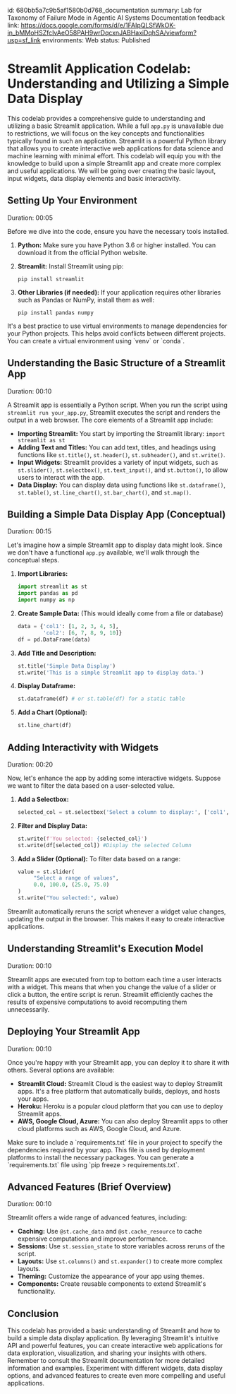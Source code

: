 id: 680bb5a7c9b5af1580b0d768_documentation
summary: Lab for Taxonomy of Failure Mode in Agentic AI Systems Documentation
feedback link: https://docs.google.com/forms/d/e/1FAIpQLSfWkOK-in_bMMoHSZfcIvAeO58PAH9wrDqcxnJABHaxiDqhSA/viewform?usp=sf_link
environments: Web
status: Published
# Streamlit Application Codelab: Understanding and Utilizing a Simple Data Display

This codelab provides a comprehensive guide to understanding and utilizing a basic Streamlit application. While a full `app.py` is unavailable due to restrictions, we will focus on the key concepts and functionalities typically found in such an application. Streamlit is a powerful Python library that allows you to create interactive web applications for data science and machine learning with minimal effort. This codelab will equip you with the knowledge to build upon a simple Streamlit app and create more complex and useful applications. We will be going over creating the basic layout, input widgets, data display elements and basic interactivity.

## Setting Up Your Environment
Duration: 00:05

Before we dive into the code, ensure you have the necessary tools installed.

1.  **Python:** Make sure you have Python 3.6 or higher installed. You can download it from the official Python website.

2.  **Streamlit:** Install Streamlit using pip:
    ```console
    pip install streamlit
    ```

3.  **Other Libraries (if needed):** If your application requires other libraries such as Pandas or NumPy, install them as well:
    ```console
    pip install pandas numpy
    ```
<aside class="positive">
It's a best practice to use virtual environments to manage dependencies for your Python projects. This helps avoid conflicts between different projects. You can create a virtual environment using `venv` or `conda`.
</aside>

## Understanding the Basic Structure of a Streamlit App
Duration: 00:10

A Streamlit app is essentially a Python script. When you run the script using `streamlit run your_app.py`, Streamlit executes the script and renders the output in a web browser. The core elements of a Streamlit app include:

*   **Importing Streamlit:**  You start by importing the Streamlit library: `import streamlit as st`
*   **Adding Text and Titles:** You can add text, titles, and headings using functions like `st.title()`, `st.header()`, `st.subheader()`, and `st.write()`.
*   **Input Widgets:** Streamlit provides a variety of input widgets, such as `st.slider()`, `st.selectbox()`, `st.text_input()`, and `st.button()`, to allow users to interact with the app.
*   **Data Display:** You can display data using functions like `st.dataframe()`, `st.table()`, `st.line_chart()`, `st.bar_chart()`, and `st.map()`.

## Building a Simple Data Display App (Conceptual)
Duration: 00:15

Let's imagine how a simple Streamlit app to display data might look. Since we don't have a functional `app.py` available, we'll walk through the conceptual steps.

1.  **Import Libraries:**
    ```python
    import streamlit as st
    import pandas as pd
    import numpy as np
    ```

2.  **Create Sample Data:** (This would ideally come from a file or database)
    ```python
    data = {'col1': [1, 2, 3, 4, 5],
            'col2': [6, 7, 8, 9, 10]}
    df = pd.DataFrame(data)
    ```

3.  **Add Title and Description:**
    ```python
    st.title('Simple Data Display')
    st.write('This is a simple Streamlit app to display data.')
    ```

4.  **Display Dataframe:**
    ```python
    st.dataframe(df) # or st.table(df) for a static table
    ```

5.  **Add a Chart (Optional):**
    ```python
    st.line_chart(df)
    ```
## Adding Interactivity with Widgets
Duration: 00:20

Now, let's enhance the app by adding some interactive widgets. Suppose we want to filter the data based on a user-selected value.

1.  **Add a Selectbox:**
    ```python
    selected_col = st.selectbox('Select a column to display:', ['col1', 'col2'])
    ```

2.  **Filter and Display Data:**
    ```python
    st.write(f'You selected: {selected_col}')
    st.write(df[selected_col]) #Display the selected Column
    ```

3.  **Add a Slider (Optional):** To filter data based on a range:
    ```python
    value = st.slider(
         "Select a range of values",
         0.0, 100.0, (25.0, 75.0)
    )
    st.write("You selected:", value)
    ```

<aside class="positive">
Streamlit automatically reruns the script whenever a widget value changes, updating the output in the browser. This makes it easy to create interactive applications.
</aside>

## Understanding Streamlit's Execution Model
Duration: 00:10

Streamlit apps are executed from top to bottom each time a user interacts with a widget. This means that when you change the value of a slider or click a button, the entire script is rerun. Streamlit efficiently caches the results of expensive computations to avoid recomputing them unnecessarily.

## Deploying Your Streamlit App
Duration: 00:10

Once you're happy with your Streamlit app, you can deploy it to share it with others. Several options are available:

*   **Streamlit Cloud:** Streamlit Cloud is the easiest way to deploy Streamlit apps. It's a free platform that automatically builds, deploys, and hosts your apps.
*   **Heroku:** Heroku is a popular cloud platform that you can use to deploy Streamlit apps.
*   **AWS, Google Cloud, Azure:** You can also deploy Streamlit apps to other cloud platforms such as AWS, Google Cloud, and Azure.

<aside class="negative">
Make sure to include a `requirements.txt` file in your project to specify the dependencies required by your app. This file is used by deployment platforms to install the necessary packages. You can generate a `requirements.txt` file using `pip freeze > requirements.txt`.
</aside>

## Advanced Features (Brief Overview)
Duration: 00:10

Streamlit offers a wide range of advanced features, including:

*   **Caching:** Use `@st.cache_data` and `@st.cache_resource` to cache expensive computations and improve performance.
*   **Sessions:** Use `st.session_state` to store variables across reruns of the script.
*   **Layouts:** Use `st.columns()` and `st.expander()` to create more complex layouts.
*   **Theming:** Customize the appearance of your app using themes.
*   **Components:** Create reusable components to extend Streamlit's functionality.

## Conclusion

This codelab has provided a basic understanding of Streamlit and how to build a simple data display application. By leveraging Streamlit's intuitive API and powerful features, you can create interactive web applications for data exploration, visualization, and sharing your insights with others. Remember to consult the Streamlit documentation for more detailed information and examples. Experiment with different widgets, data display options, and advanced features to create even more compelling and useful applications.

